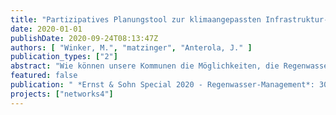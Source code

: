 ```yaml
---
title: "Partizipatives Planungstool zur klimaangepassten Infrastruktur- und Stadtplanung"
date: 2020-01-01
publishDate: 2020-09-24T08:13:47Z
authors: [ "Winker, M.", "matzinger", "Anterola, J." ]
publication_types: ["2"]
abstract: "Wie können unsere Kommunen die Möglichkeiten, die Regenwasserbewirtschaftung und neuartige Wasserinfrastrukturen als auch blau-grüne Infrastrukturen bieten, gut in ihre Planungsprozesse integrieren? Wie können die Leistungen der einzelnen Maßnahmen schnell, einfach und gut im Rahmen von Planungsworkshops mit Fachakteuren und Laien kommuniziert und genutzt werden? Hierzu wurden im Forschungsprojekt netWORKS 4 sogenannte Infokarten zu 20 Infrastrukturbausteinen als partizipatives Planungstool entwickelt und in verschiedenen Workshops erprobt. Sie sind nun als frei verfügbares Tool kostenlos zugänglich."
featured: false
publication: " *Ernst & Sohn Special 2020 - Regenwasser-Management*: 30-34"
projects: ["networks4"]
---
```


